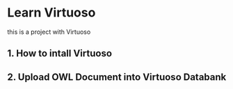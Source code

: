 # Learn Virtuoso
this is a project with Virtuoso
## 1. How to intall Virtuoso
## 2. Upload OWL Document into Virtuoso Databank

